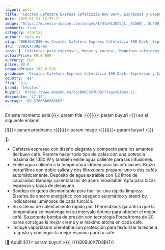 ```yaml
---
layout: post
title: 'Cecotec Cafetera Express Cafelizzia 890 Dark. Espressos y Cappuccino  1350 W  Sistema Thermoblock  20 Bares  Modo Auto para 1-2 Cafés  Vaporizador Orientable  Capacidad 1 1L'
date: 2025-01-21 12:57:11
image: 'https://m.media-amazon.com/images/I/41iHLdUTJjL._SL500_._SL400_.jpg'
comments: true
category: ofertas
author: 'tole.es'
slug: 'B0BJ6X7D8B-es Cecotec Cafetera Express Cafelizzia 890 Dark. Espressos y...'
sku: 'B0BJ6X7D8B-es'
tags: [ 'Cafeteras para espresso','Hogar y cocina','Máquinas cafeteras','Utensilios para café y té','cafetera','cecotec','🇪🇸', ]
actualPrice: 89.0 EUR
currency: EUR
price: 89.0
comparePrice: 169.0 EUR
prodname: 'Cecotec Cafetera Express Cafelizzia 890 Dark. Espressos y Cappuccino  1350 W  Sistema Thermoblock  20 Bares  Modo Auto para 1-2 Cafés  Vaporizador Orientable  Capacidad 1 1L'
country: 'es'
flag: '🇪🇸'
brand: 'Cecotec'
buyurl: 'https://www.amazon.es/dp/B0BJ6X7D8B/?tag=tolees-21'
descuento: '47.34'
average: '89.5766666666667'
---
```


En este momento está [{{< param title >}}]({{< param buyurl >}}) en el siguiente enlace!

[![{{< param prodname >}}]({{< param image >}})]({{< param buyurl >}})

🔎:

- Cafetera espresso con diseño elegante y compacto para los amantes del buen café. Permite hacer todo tipo de cafés con una potencia máxima de 1350 W y también emite agua caliente para las infusiones.
- Emite agua caliente a la temperatura idónea para las infusiones. Brazo portafiltros con doble salida y dos filtros para preparar uno o dos cafés automáticamente. Depósito de agua extraíble con 1,2 litros de capacidad. Bandeja calientatazas de acero inoxidable. Apta para tazas espresso y tazas de desayuno.
- Bandeja de goteo desmontable para facilitar una rápida limpieza. Sistema de ahorro energético con apagado automático y stand-by. Indicadores luminosos de cada función.
- Su sistema de calentamiento rápido por Thermoblock garantiza que la temperatura se mantenga en su intervalo óptimo para obtener el mejor café. Su potente bomba de presión con tecnología ForceAroma de 20 bares consigue la mejor crema y el máximo aroma en cada café.
- Incluye vaporizador orientable con protección para texturizar la leche a tu gusto y conseguir la mejor espuma para tu café.

[🛒 Aquí!!!]({{< param buyurl >}})
{{<world>}}B0BJ6X7D8B{{</world>}}
